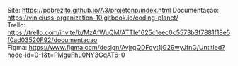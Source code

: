 Site: https://pobrezito.github.io/A3/projetonp/index.html
Documentação: https://viniciuss-organization-10.gitbook.io/coding-planet/  
Trello: https://trello.com/invite/b/MzAfWuQM/ATTIe1625c1eec0c5573b3f7881f18e5f0ad03520F92/documentacao  
Figma: https://www.figma.com/design/AvjrgQDFdyt1jG29wyJfnG/Untitled?node-id=0-1&t=PMguFhu0NY3GqAT6-0  
